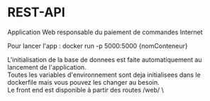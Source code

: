 # REST-API
Application Web responsable du paiement de commandes Internet

Pour lancer l'app : docker run -p 5000:5000 {nomConteneur}

L'initialisation de la base de donnees est faite automatiquement au lancement de l'application. \
Toutes les variables d'environnement sont deja initialisees dans le dockerfile mais vous pouvez les changer au besoin. \
Le front end est disponible à partir des routes /web/ \

